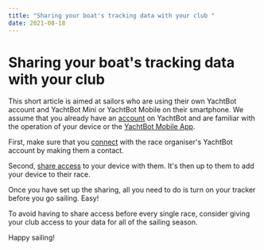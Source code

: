 ```yaml
---
title: "Sharing your boat's tracking data with your club "
date: 2021-08-18
---
```


# Sharing your boat's tracking data with your club

This short article is aimed at sailors who are using their own YachtBot account and YachtBot Mini or YachtBot Mobile on their smartphone. We assume that you already have an [account](../../YachtBot%20Web/Getting%20started/Create%20your%20YachtBot%20account.md) on YachtBot and are familiar with the operation of your device or the [YachtBot Mobile App](http://support.yacht-bot.com/support/solutions/8000039800).

First, make sure that you [connect](../../YachtBot%20Web/Getting%20started/Managing%20YachtBot%20Contacts.md) with the race organiser's YachtBot account by making them a contact.

Second, [share access](../../YachtBot%20Web/Getting%20started/Sharing%20Devices.md) to your device with them. It's then up to them to add your device to their race.

Once you have set up the sharing, all you need to do is turn on your tracker before you go sailing. Easy!

To avoid having to share access before every single race, consider giving your club access to your data for all of the sailing season.

Happy sailing!
